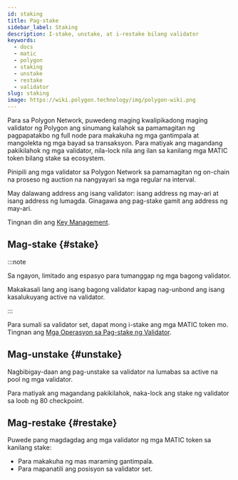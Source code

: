 ```yaml
---
id: staking
title: Pag-stake
sidebar_label: Staking
description: I-stake, unstake, at i-restake bilang validator
keywords:
  - docs
  - matic
  - polygon
  - staking
  - unstake
  - restake
  - validator
slug: staking
image: https://wiki.polygon.technology/img/polygon-wiki.png
---
```


Para sa Polygon Network, puwedeng maging kwalipikadong maging validator ng Polygon ang sinumang kalahok sa pamamagitan ng pagpapatakbo ng full node para makakuha ng mga gantimpala at mangolekta ng mga bayad sa transaksyon. Para matiyak ang magandang pakikilahok ng mga validator, nila-lock nila ang ilan sa kanilang mga MATIC token bilang stake sa ecosystem.

Pinipili ang mga validator sa Polygon Network sa pamamagitan ng on-chain na proseso ng auction na nangyayari sa mga regular na interval.

May dalawang address ang isang validator: isang address ng may-ari at isang address ng lumagda. Ginagawa ang pag-stake gamit ang address ng may-ari.

Tingnan din ang [Key Management](key-management.md).

## Mag-stake {#stake}

:::note

Sa ngayon, limitado ang espasyo para tumanggap ng mga bagong validator.

Makakasali lang ang isang bagong validator kapag nag-unbond ang isang kasalukuyang active na validator.

:::

Para sumali sa validator set, dapat mong i-stake ang mga MATIC token mo. Tingnan ang [Mga Operasyon sa Pag-stake ng Validator](/docs/maintain/validate/validator-staking-operations).

## Mag-unstake {#unstake}

Nagbibigay-daan ang pag-unstake sa validator na lumabas sa active na pool ng mga validator.

Para matiyak ang magandang pakikilahok, naka-lock ang stake ng validator sa loob ng 80 checkpoint.

## Mag-restake {#restake}

Puwede pang magdagdag ang mga validator ng mga MATIC token sa kanilang stake:

* Para makakuha ng mas maraming gantimpala.
* Para mapanatili ang posisyon sa validator set.
